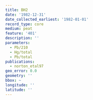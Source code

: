 ```yaml
---
title: BH2
date: '1982-12-31'
date_collected_earliest: '1982-01-01'
record_type: core
medium: peat
feature: '401'
description: ''
parameters:
  - Pb/210
  - Hg/total
  - Pb/total
publications:
  - norton_etal97
geo_error: 0.0
geometry: ''
bbox: ~
longitude: ''
latitude: ''
---
```


